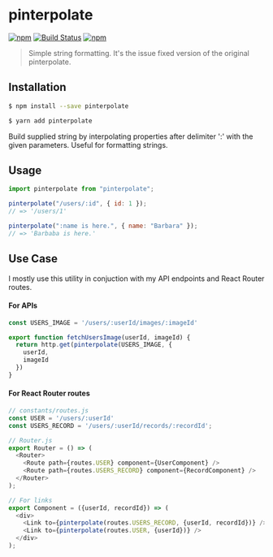 # pinterpolate

[![npm](https://img.shields.io/npm/v/pinterpolate.svg)](https://www.npmjs.com/package/pinterpolate)
[![Build Status](https://travis-ci.org/pratishshr/pinterpolate.svg?branch=master)](https://travis-ci.org/pratishshr/pinterpolate)
[![npm](https://img.shields.io/npm/dt/pinterpolate.svg)](https://www.npmjs.com/package/pinterpolate)

> Simple string formatting.
> It's the issue fixed version of the original pinterpolate.

## Installation

```sh
$ npm install --save pinterpolate
```

```sh
$ yarn add pinterpolate
```

Build supplied string by interpolating properties after delimiter ':' with the given parameters.
Useful for formatting strings.

## Usage

```js
import pinterpolate from "pinterpolate";

pinterpolate("/users/:id", { id: 1 });
// => '/users/1'

pinterpolate(":name is here.", { name: "Barbara" });
// => 'Barbaba is here.'
```

## Use Case

I mostly use this utility in conjuction with my API endpoints and React Router routes.

#### For APIs

```js
const USERS_IMAGE = '/users/:userId/images/:imageId'

export function fetchUsersImage(userId, imageId) {
  return http.get(pinterpolate(USERS_IMAGE, {
    userId,
    imageId
  })
}
```

#### For React Router routes

```js
// constants/routes.js
const USER = '/users/:userId'
const USERS_RECORD = '/users/:userId/records/:recordId';

// Router.js
export Router = () => (
  <Router>
    <Route path={routes.USER} component={UserComponent} />
    <Route path={routes.USERS_RECORD} component={RecordComponent} />
  </Router>
);

// For links
export Component = ({userId, recordId}) => (
  <div>
    <Link to={pinterpolate(routes.USERS_RECORD, {userId, recordId})} />
    <Link to={pinterpolate(routes.USER, {userId})} />
  </div>
);
```
